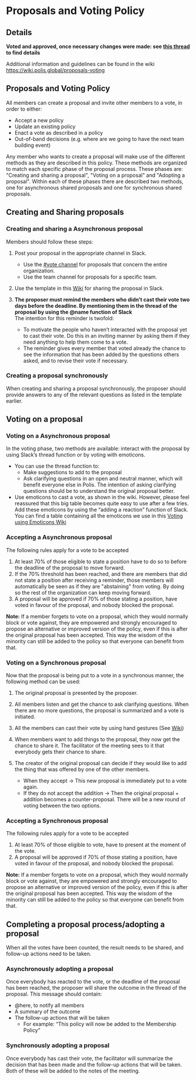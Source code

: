 # Proposals and Voting Policy
## Details 
**Voted and approved, once necessary changes were made: see [this thread](https://dekai.slack.com/archives/CJMBGF4QY/p1560933342033400) to find details**  

Additional information and guidelines can be found in the wiki https://wiki.polis.global/proposals-voting

## Proposals and Voting Policy
All members can create a proposal and invite other members to a vote, in order to either:
+ Accept a new policy
+ Update an existing policy
+ Enact a vote as described in a policy
+ Out-of-band decisions (e.g. where are we going to have the next team building event)
 
Any member who wants to create a proposal will make use of the different methods as they are described in this policy. These methods are organized to match each specific phase of the proposal process. These phases are: "Creating and sharing a proposal", "Voting on a proposal" and "Adopting a proposal".
Within each of these phases there are described two methods, one for asynchronous shared proposals and one for synchronous shared proposals. 

## Creating and Sharing proposals
### Creating and sharing a Asynchronous proposal 
Members should follow these steps:
1. Post your proposal in the appropriate channel in Slack.   
   * Use the [#vote channel](https://dekai.slack.com/messages/CJMBGF4QY/convo/GFSPHBCGM-1559145174.028400/) for proposals that concern the 
entire organization.
   * Use the team channel for proposals for a specific team.  

2. Use the template in this [Wiki](https://wiki.polis.global/proposals-voting/proposal-sharing) for sharing the proposal in Slack.   


3. **The proposer must remind the members who didn’t cast their vote two days before the deadline. By mentioning them in the thread of the 
proposal by using the @name function of Slack**  
The intention for this reminder is twofold:  
    * To motivate the people who haven’t interacted with the proposal yet to cast their vote. 
    Do this in an inviting manner by asking them if they need anything to help them come to a vote.  
    * The reminder gives every member that voted already the chance to see the information that has been added by the questions 
    others asked, and to revise their vote if necessary.

### Creating a proposal synchronously  
When creating and sharing a proposal synchronously, the proposer should provide answers to any of the relevant questions as listed in the template earlier. 

## Voting on a proposal 
### Voting on a Asynchronous proposal   
In the voting phase, two methods are available: interact with the proposal by using Slack’s thread function or by voting with emoticons. 
* You can use the thread function to:  
   * Make suggestions to add to the proposal
   * Ask clarifying questions in an open and neutral manner, which will benefit everyone else in Polis. 
   The intention of asking clarifying questions should be to understand the original proposal better. 
* Use emoticons to cast a vote, as shown in the wiki. However, please feel reassured that this big table becomes quite easy to use after a few tries. Add these emoticons by using the “adding a reaction” function of Slack. You can find a table containing all the emoticons we use in this [Voting using Emoticons Wiki](https://wiki.polis.global/proposals-voting/voting-using-emoticons) 

### Accepting a Asynchronous proposal 
The following rules apply for a vote to be accepted
1. At least 70% of those eligible to state a position have to do so to before the deadline of the proposal to move forward. 
2. If the 70% threshold has been reached, and there are members that did not state a position after receiving a reminder, those members will automatically be seen as if they are "abstaining" from voting. By doing so the rest of the organization can keep moving forward. 
3. A proposal will be approved if 70% of those stating a position, have voted in favour of the proposal, and nobody blocked the proposal. 

**Note:** If a member forgets to vote on a proposal, which they would normally block or vote against, they are empowered and strongly encouraged to propose an alternative or improved version of the policy, even if this is after the original proposal has been accepted. This way the wisdom of the minority can still be added to the policy so that everyone can benefit from that. 

### Voting on a Synchronous proposal  
Now that the proposal is being put to a vote in a synchronous manner, the following method can be used: 
1. The original proposal is presented by the proposer.
2. All members listen and get the chance to ask clarifying questions. When there are no more questions, the proposal is summarized and a vote is initiated. 
3. All the members can cast their vote by using hand gestures (See [Wiki](https://wiki.polis.global/proposals-voting/voting-using-emoticons))

4. When members want to add things to the proposal, they now get the chance to share it. The facilitator of the meeting sees to it that everybody gets their chance to share. 
5. The creator of the original proposal can decide if they would like to add the thing that was offered by one of the other members. 
   * When they accept -> This new proposal is immediately put to a vote again. 
   * If they do not accept the addition -> Then the original proposal + addition becomes a counter-proposal. There will be a new round 
   of voting between the two options. 

### Accepting a Synchronous proposal 
The following rules apply for a vote to be accepted
1. At least 70% of those eligible to vote, have to present at the moment of the vote. 
2. A proposal will be approved if 70% of those stating a position, have voted in favour of the proposal, and nobody blocked the proposal. 

**Note:** If a member forgets to vote on a proposal, which they would normally block or vote against, they are empowered and strongly encouraged to propose an alternative or improved version of the policy, even if this is after the original proposal has been accepted. This way the wisdom of the minority can still be added to the policy so that everyone can benefit from that. 



## Completing a proposal process/adopting a proposal 
When all the votes have been counted, the result needs to be shared, and follow-up actions need to be taken. 

### Asynchronously adopting a proposal 
Once everybody has reacted to the vote, or the deadline of the proposal has been reached, the proposer will share the outcome in the 
thread of the proposal. This message should contain:  
* @here, to notify all members
* A summary of the outcome 
* The follow-up actions that will be taken
   * For example: “This policy will now be added to the Membership Policy”
   
### Synchronously adopting a proposal 
Once everybody has cast their vote, the facilitator will summarize the decision that has been made and the follow-up actions 
that will be taken. Both of these will be added to the notes of the meeting. 

